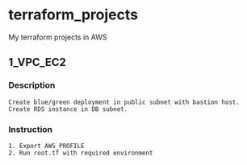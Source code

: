 # terraform_projects

My terraform projects in AWS

## 1_VPC_EC2 <br>
### Description <br>
```
Create blue/green deployment in public subnet with bastion host.
Create RDS instance in DB subnet.
```
### Instruction

```
1. Export AWS_PROFILE
2. Run root.tf with required environment
```
